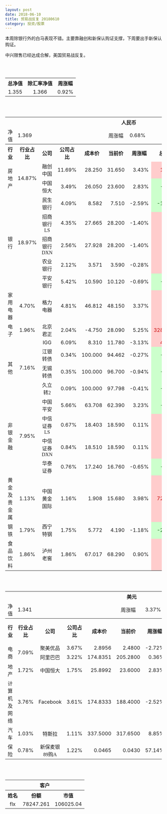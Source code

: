 ```yaml
---
layout: post
date: 2018-06-10
title: 贸易战反复 20180610
category: 投资/股票
---
```


本周除银行外的白马表现不错。主要靠融创和新保认购证支撑，下周要出手新保认购证。

中兴限售已经达成合解，美国贸易战反复。

<br/>
<br/>

<table cellspacing="0" border="0">
	<tr>
		<th height="22" align="center"><font face="Noto Sans CJK SC Regular">总净值</font></th>
		<th align="center"><font face="Noto Sans CJK SC Regular">除汇率净值</font></th>
		<th align="center"><font face="Noto Sans CJK SC Regular">周涨幅</font></th>
	</tr>
	<tr>
		<td height="17" align="center" sdval="1.355" sdnum="1033;0;0.000">1.355</td>
		<td align="center" sdval="1.366" sdnum="1033;0;0.000">1.366</td>
		<td align="center" sdval="0.0092" sdnum="1033;0;0.00%">0.92%</td>
	</tr>
</table>
<br />
<br />
<table>
	<tr>
		<th colspan="11"  height="21" align="center" valign="middle"><font face="Noto Sans CJK SC Regular">人民币</font></th>
		</tr>
	<tr>
		<td height="17" align="center"><font face="Noto Sans CJK SC Regular">净值</font></td>
		<td colspan="4"  align="left" valign="middle" sdval="1.369" sdnum="1033;">1.369</td>
		<td align="center"><font face="Noto Sans CJK SC Regular">周涨幅</font></td>
		<td colspan="5"  align="left" valign="middle" sdval="0.0068" sdnum="1033;0;0.00%">0.68%</td>
		</tr>
	<tr>
		<th height="22" align="center" valign="middle"><font face="Noto Sans CJK SC Regular">行业</font></th>
		<th align="center" valign="middle"><font face="Noto Sans CJK SC Regular">行业占比</font></th>
		<th align="center"><font face="Noto Sans CJK SC Regular">公司</font></th>
		<th align="center"><font face="Noto Sans CJK SC Regular">公司占比</font></th>
		<th align="center"><font face="Noto Sans CJK SC Regular">成本价</font></th>
		<th align="center"><font face="Noto Sans CJK SC Regular">当前价</font></th>
		<th align="center"><font face="Noto Sans CJK SC Regular">周涨幅</font></th>
		<th align="center"><font face="Noto Sans CJK SC Regular">总涨幅</font></th>
		<th align="left"><font face="Noto Sans CJK SC Regular">下一阶梯</font></th>
		<th align="left"><font face="Noto Sans CJK SC Regular">浮动止损价</font></th>
		<th align="center"><font face="Noto Sans CJK SC Regular">止损价</font></th>
	</tr>
	<tr>
		<td rowspan="2"  height="34" align="center" valign="middle"><font face="Noto Sans CJK SC Regular">房地产</font></td>
		<td rowspan="2"  align="center" valign="middle" sdval="0.1487" sdnum="1033;0;0.00%">14.87%</td>
		<td align="center"><font face="Noto Sans CJK SC Regular">融创中国</font></td>
		<td align="right" sdval="0.1169" sdnum="1033;0;0.00%">11.69%</td>
		<td align="right" sdval="28.25" sdnum="1033;0;0.000">28.250</td>
		<td align="right" sdval="31.65" sdnum="1033;0;0.000">31.650</td>
		<td align="right" sdval="0.0343" sdnum="1033;0;0.00%">3.43%</td>
		<td align="right" bgcolor="#FFCCCC" sdval="0.118953982300885" sdnum="1033;0;0.00%"><font color="#CC0000">11.90%</font></td>
		<td align="right" sdval="35.3125" sdnum="1033;0;0.000">35.313</td>
		<td align="right" sdval="0" sdnum="1033;0;0.000">0.000</td>
		<td align="right" sdval="0" sdnum="1033;0;0.000">0.000</td>
	</tr>
	<tr>
		<td align="center"><font face="Noto Sans CJK SC Regular">中国恒大</font></td>
		<td align="right" sdval="0.0349" sdnum="1033;0;0.00%">3.49%</td>
		<td align="right" sdval="26.05" sdnum="1033;0;0.000">26.050</td>
		<td align="right" sdval="23.6" sdnum="1033;0;0.000">23.600</td>
		<td align="right" sdval="0.0283" sdnum="1033;0;0.00%">2.83%</td>
		<td align="right" bgcolor="#CCFFCC" sdval="-0.0954499040307102" sdnum="1033;0;0.00%"><font color="#006600">-9.54%</font></td>
		<td align="right" sdval="32.5625" sdnum="1033;0;0.000">32.563</td>
		<td align="right" sdval="0" sdnum="1033;0;0.000">0.000</td>
		<td align="right" sdval="0" sdnum="1033;0;0.000">0.000</td>
	</tr>
	<tr>
		<td rowspan="5"  height="93" align="center" valign="middle"><font face="Noto Sans CJK SC Regular">银行</font></td>
		<td rowspan="5"  align="center" valign="middle" sdval="0.1897" sdnum="1033;0;0.00%">18.97%</td>
		<td align="center"><font face="Noto Sans CJK SC Regular">民生银行</font></td>
		<td align="right" sdval="0.0409" sdnum="1033;0;0.00%">4.09%</td>
		<td align="right" sdval="8.582" sdnum="1033;0;0.000">8.582</td>
		<td align="right" sdval="7.51" sdnum="1033;0;0.000">7.510</td>
		<td align="right" sdval="-0.0259" sdnum="1033;0;0.00%">-2.59%</td>
		<td align="right" bgcolor="#CCFFCC" sdval="-0.126312607783734" sdnum="1033;0;0.00%"><font color="#006600">-12.63%</font></td>
		<td align="right" sdval="10.7275" sdnum="1033;0;0.000">10.728</td>
		<td align="right" sdval="0" sdnum="1033;0;0.000">0.000</td>
		<td align="right" sdval="0" sdnum="1033;0;0.000">0.000</td>
	</tr>
	<tr>
		<td align="center"><font face="Noto Sans CJK SC Regular">招商银行LS</font></td>
		<td align="right" sdval="0.0435" sdnum="1033;0;0.00%">4.35%</td>
		<td align="right" sdval="27.665" sdnum="1033;0;0.000">27.665</td>
		<td align="right" sdval="28.2" sdnum="1033;0;0.000">28.200</td>
		<td align="right" sdval="-0.014" sdnum="1033;0;0.00%">-1.40%</td>
		<td align="right" bgcolor="#FFCCCC" sdval="0.0179385143683355" sdnum="1033;0;0.00%"><font color="#CC0000">1.79%</font></td>
		<td align="right" sdval="34.58125" sdnum="1033;0;0.000">34.581</td>
		<td align="right" sdval="0" sdnum="1033;0;0.000">0.000</td>
		<td align="right" sdval="0" sdnum="1033;0;0.000">0.000</td>
	</tr>
	<tr>
		<td align="center"><font face="Noto Sans CJK SC Regular">招商银行DXN</font></td>
		<td align="right" sdval="0.0256" sdnum="1033;0;0.00%">2.56%</td>
		<td align="right" sdval="27.928" sdnum="1033;0;0.000">27.928</td>
		<td align="right" sdval="28.2" sdnum="1033;0;0.000">28.200</td>
		<td align="right" sdval="-0.014" sdnum="1033;0;0.00%">-1.40%</td>
		<td align="right" bgcolor="#FFCCCC" sdval="0.00833932970495543" sdnum="1033;0;0.00%"><font color="#CC0000">0.83%</font></td>
		<td align="right" sdval="34.91" sdnum="1033;0;0.000">34.910</td>
		<td align="right" sdval="0" sdnum="1033;0;0.000">0.000</td>
		<td align="right" sdval="0" sdnum="1033;0;0.000">0.000</td>
	</tr>
	<tr>
		<td align="center"><font face="Noto Sans CJK SC Regular">农业银行</font></td>
		<td align="right" sdval="0.0212" sdnum="1033;0;0.00%">2.12%</td>
		<td align="right" sdval="3.571" sdnum="1033;0;0.000">3.571</td>
		<td align="right" sdval="3.59" sdnum="1033;0;0.000">3.590</td>
		<td align="right" sdval="-0.0028" sdnum="1033;0;0.00%">-0.28%</td>
		<td align="right" bgcolor="#FFCCCC" sdval="0.00392063847661706" sdnum="1033;0;0.00%"><font color="#CC0000">0.39%</font></td>
		<td align="right" sdval="4.46375" sdnum="1033;0;0.000">4.464</td>
		<td align="right" sdval="0" sdnum="1033;0;0.000">0.000</td>
		<td align="right" sdval="0" sdnum="1033;0;0.000">0.000</td>
	</tr>
	<tr>
		<td align="center"><font face="Noto Sans CJK SC Regular">平安银行</font></td>
		<td align="right" sdval="0.0542" sdnum="1033;0;0.00%">5.42%</td>
		<td align="right" sdval="10.59" sdnum="1033;0;0.000">10.590</td>
		<td align="right" sdval="10.12" sdnum="1033;0;0.000">10.120</td>
		<td align="right" sdval="-0.0069" sdnum="1033;0;0.00%">-0.69%</td>
		<td align="right" bgcolor="#CCFFCC" sdval="-0.0457814919735601" sdnum="1033;0;0.00%"><font color="#006600">-4.58%</font></td>
		<td align="right" sdval="13.2375" sdnum="1033;0;0.000">13.238</td>
		<td align="right" sdval="0" sdnum="1033;0;0.000">0.000</td>
		<td align="right" sdval="0" sdnum="1033;0;0.000">0.000</td>
	</tr>
	<tr>
		<td height="17" align="center" valign="middle"><font face="Noto Sans CJK SC Regular">家用电器</font></td>
		<td align="center" valign="middle" sdval="0.047" sdnum="1033;0;0.00%">4.70%</td>
		<td align="center"><font face="Noto Sans CJK SC Regular">格力电器</font></td>
		<td align="right" sdval="0.0481" sdnum="1033;0;0.00%">4.81%</td>
		<td align="right" sdval="46.812" sdnum="1033;0;0.000">46.812</td>
		<td align="right" sdval="48.15" sdnum="1033;0;0.000">48.150</td>
		<td align="right" sdval="0.0337" sdnum="1033;0;0.00%">3.37%</td>
		<td align="right" bgcolor="#FFCCCC" sdval="0.0271824147654447" sdnum="1033;0;0.00%"><font color="#CC0000">2.72%</font></td>
		<td align="right" sdval="58.515" sdnum="1033;0;0.000">58.515</td>
		<td align="right" sdval="0" sdnum="1033;0;0.000">0.000</td>
		<td align="right" sdval="0" sdnum="1033;0;0.000">0.000</td>
	</tr>
	<tr>
		<td height="17" align="center" valign="middle"><font face="Noto Sans CJK SC Regular">电子</font></td>
		<td align="center" valign="middle" sdval="0.0196" sdnum="1033;0;0.00%">1.96%</td>
		<td align="center"><font face="Noto Sans CJK SC Regular">北京君正</font></td>
		<td align="right" sdval="0.0204" sdnum="1033;0;0.00%">2.04%</td>
		<td align="right" sdval="-4.75" sdnum="1033;0;0.000">-4.750</td>
		<td align="right" sdval="28.09" sdnum="1033;0;0.000">28.090</td>
		<td align="right" sdval="0.0525" sdnum="1033;0;0.00%">5.25%</td>
		<td align="right" bgcolor="#FFCCCC" sdval="32.84" sdnum="1033;0;0.00%"><font color="#CC0000">3284.00%</font></td>
		<td align="right" bgcolor="#CCFFCC" sdval="35.527136788005" sdnum="1033;0;0.000"><font color="#006600">35.527</font></td>
		<td align="right" bgcolor="#FFCCCC" sdval="26.1479726759717" sdnum="1033;0;0.000"><font color="#CC0000">26.148</font></td>
		<td align="right" bgcolor="#FFCCCC" sdval="26.321" sdnum="1033;0;0.000"><font color="#CC0000">26.321</font></td>
	</tr>
	<tr>
		<td rowspan="4"  height="72" align="center" valign="middle"><font face="Noto Sans CJK SC Regular">其他</font></td>
		<td rowspan="4"  align="center" valign="middle" sdval="0.0716" sdnum="1033;0;0.00%">7.16%</td>
		<td align="center">IGG</td>
		<td align="right" sdval="0.0609" sdnum="1033;0;0.00%">6.09%</td>
		<td align="right" sdval="8.31" sdnum="1033;0;0.000">8.310</td>
		<td align="right" sdval="11.78" sdnum="1033;0;0.000">11.780</td>
		<td align="right" sdval="-0.0313" sdnum="1033;0;0.00%">-3.13%</td>
		<td align="right" bgcolor="#FFCCCC" sdval="0.416169193742479" sdnum="1033;0;0.00%"><font color="#CC0000">41.62%</font></td>
		<td align="right" bgcolor="#CCFFCC" sdval="12.984375" sdnum="1033;0;0.000"><font color="#006600">12.984</font></td>
		<td align="right" bgcolor="#FFCCCC" sdval="9.5565" sdnum="1033;0;0.000"><font color="#CC0000">9.557</font></td>
		<td align="right" bgcolor="#FFCCCC" sdval="9.557" sdnum="1033;0;0.000"><font color="#CC0000">9.557</font></td>
	</tr>
	<tr>
		<td align="center"><font face="Noto Sans CJK SC Regular"> 江银转债</font></td>
		<td align="right" sdval="0.0034" sdnum="1033;0;0.00%">0.34%</td>
		<td align="right" sdval="100" sdnum="1033;0;0.000">100.000</td>
		<td align="right" sdval="94.462" sdnum="1033;0;0.000">94.462</td>
		<td align="right" sdval="-0.0027" sdnum="1033;0;0.00%">-0.27%</td>
		<td align="right" bgcolor="#CCFFCC" sdval="-0.0567800000000001" sdnum="1033;0;0.00%"><font color="#006600">-5.68%</font></td>
		<td align="right" sdval="125" sdnum="1033;0;0.000">125.000</td>
		<td align="right" sdval="0" sdnum="1033;0;0.000">0.000</td>
		<td align="right" sdval="0" sdnum="1033;0;0.000">0.000</td>
	</tr>
	<tr>
		<td align="center"><font face="Noto Sans CJK SC Regular">无锡转债</font></td>
		<td align="right" sdval="0.0035" sdnum="1033;0;0.00%">0.35%</td>
		<td align="right" sdval="100" sdnum="1033;0;0.000">100.000</td>
		<td align="right" sdval="96.7" sdnum="1033;0;0.000">96.700</td>
		<td align="right" sdval="-0.0094" sdnum="1033;0;0.00%">-0.94%</td>
		<td align="right" bgcolor="#CCFFCC" sdval="-0.0344" sdnum="1033;0;0.00%"><font color="#006600">-3.44%</font></td>
		<td align="right" sdval="125" sdnum="1033;0;0.000">125.000</td>
		<td align="right" sdval="0" sdnum="1033;0;0.000">0.000</td>
		<td align="right" sdval="0" sdnum="1033;0;0.000">0.000</td>
	</tr>
	<tr>
		<td align="center"><font face="Noto Sans CJK SC Regular">久立转2</font></td>
		<td align="right" sdval="0.0009" sdnum="1033;0;0.00%">0.09%</td>
		<td align="right" sdval="100" sdnum="1033;0;0.000">100.000</td>
		<td align="right" sdval="97.798" sdnum="1033;0;0.000">97.798</td>
		<td align="right" sdval="-0.0041" sdnum="1033;0;0.00%">-0.41%</td>
		<td align="right" bgcolor="#CCFFCC" sdval="-0.02342" sdnum="1033;0;0.00%"><font color="#006600">-2.34%</font></td>
		<td align="right" sdval="125" sdnum="1033;0;0.000">125.000</td>
		<td align="right" sdval="0" sdnum="1033;0;0.000">0.000</td>
		<td align="right" sdval="0" sdnum="1033;0;0.000">0.000</td>
	</tr>
	<tr>
		<td rowspan="4"  height="70" align="center" valign="middle"><font face="Noto Sans CJK SC Regular">非银金融</font></td>
		<td rowspan="4"  align="center" valign="middle" sdval="0.0795" sdnum="1033;0;0.00%">7.95%</td>
		<td align="center"><font face="Noto Sans CJK SC Regular">中国平安</font></td>
		<td align="right" sdval="0.0566" sdnum="1033;0;0.00%">5.66%</td>
		<td align="right" sdval="63.708" sdnum="1033;0;0.000">63.708</td>
		<td align="right" sdval="62.39" sdnum="1033;0;0.000">62.390</td>
		<td align="right" sdval="0.0323" sdnum="1033;0;0.00%">3.23%</td>
		<td align="right" bgcolor="#CCFFCC" sdval="-0.0220881396370943" sdnum="1033;0;0.00%"><font color="#006600">-2.21%</font></td>
		<td align="right" sdval="79.635" sdnum="1033;0;0.000">79.635</td>
		<td align="right" sdval="0" sdnum="1033;0;0.000">0.000</td>
		<td align="right" sdval="0" sdnum="1033;0;0.000">0.000</td>
	</tr>
	<tr>
		<td align="center"><font face="Noto Sans CJK SC Regular">中信证券LS</font></td>
		<td align="right" sdval="0.0067" sdnum="1033;0;0.00%">0.67%</td>
		<td align="right" sdval="18.403" sdnum="1033;0;0.000">18.403</td>
		<td align="right" sdval="18.59" sdnum="1033;0;0.000">18.590</td>
		<td align="right" sdval="0.0011" sdnum="1033;0;0.00%">0.11%</td>
		<td align="right" bgcolor="#FFCCCC" sdval="0.00876138673042437" sdnum="1033;0;0.00%"><font color="#CC0000">0.88%</font></td>
		<td align="right" sdval="23.00375" sdnum="1033;0;0.000">23.004</td>
		<td align="right" sdval="0" sdnum="1033;0;0.000">0.000</td>
		<td align="right" sdval="0" sdnum="1033;0;0.000">0.000</td>
	</tr>
	<tr>
		<td align="center"><font face="Noto Sans CJK SC Regular">中信证券DXN</font></td>
		<td align="right" sdval="0.0084" sdnum="1033;0;0.00%">0.84%</td>
		<td align="right" sdval="18.51" sdnum="1033;0;0.000">18.510</td>
		<td align="right" sdval="18.59" sdnum="1033;0;0.000">18.590</td>
		<td align="right" sdval="0.0011" sdnum="1033;0;0.00%">0.11%</td>
		<td align="right" bgcolor="#FFCCCC" sdval="0.00292198811453259" sdnum="1033;0;0.00%"><font color="#CC0000">0.29%</font></td>
		<td align="right" sdval="23.1375" sdnum="1033;0;0.000">23.138</td>
		<td align="right" sdval="0" sdnum="1033;0;0.000">0.000</td>
		<td align="right" sdval="0" sdnum="1033;0;0.000">0.000</td>
	</tr>
	<tr>
		<td align="center"><font face="Noto Sans CJK SC Regular">华泰证券</font></td>
		<td align="right" sdval="0.0076" sdnum="1033;0;0.00%">0.76%</td>
		<td align="right" sdval="17.24" sdnum="1033;0;0.000">17.240</td>
		<td align="right" sdval="16.76" sdnum="1033;0;0.000">16.760</td>
		<td align="right" sdval="-0.0065" sdnum="1033;0;0.00%">-0.65%</td>
		<td align="right" bgcolor="#CCFFCC" sdval="-0.0292422273781902" sdnum="1033;0;0.00%"><font color="#006600">-2.92%</font></td>
		<td align="right" sdval="21.55" sdnum="1033;0;0.000">21.550</td>
		<td align="right" sdval="0" sdnum="1033;0;0.000">0.000</td>
		<td align="right" sdval="0" sdnum="1033;0;0.000">0.000</td>
	</tr>
	<tr>
		<td height="17" align="center"><font face="Noto Sans CJK SC Regular">黄金及贵金属</font></td>
		<td align="center" valign="middle" sdval="0.0113" sdnum="1033;0;0.00%">1.13%</td>
		<td align="center"><font face="Noto Sans CJK SC Regular">中国黄金国际</font></td>
		<td align="right" sdval="0.0116" sdnum="1033;0;0.00%">1.16%</td>
		<td align="right" sdval="1.908" sdnum="1033;0;0.000">1.908</td>
		<td align="right" sdval="15.68" sdnum="1033;0;0.000">15.680</td>
		<td align="right" sdval="0.0398" sdnum="1033;0;0.00%">3.98%</td>
		<td align="right" bgcolor="#FFCCCC" sdval="7.21662935010482" sdnum="1033;0;0.00%"><font color="#CC0000">721.66%</font></td>
		<td align="right" bgcolor="#CCFFCC" sdval="17.7696347236633" sdnum="1033;0;0.000"><font color="#006600">17.770</font></td>
		<td align="right" bgcolor="#FFCCCC" sdval="13.0784511566162" sdnum="1033;0;0.000"><font color="#CC0000">13.078</font></td>
		<td align="right" bgcolor="#FFCCCC" sdval="13.078" sdnum="1033;0;0.000"><font color="#CC0000">13.078</font></td>
	</tr>
	<tr>
		<td height="17" align="center"><font face="Noto Sans CJK SC Regular">钢铁</font></td>
		<td align="center" valign="middle" sdval="0.0179" sdnum="1033;0;0.00%">1.79%</td>
		<td align="center"><font face="Noto Sans CJK SC Regular">西宁特钢</font></td>
		<td align="right" sdval="0.0175" sdnum="1033;0;0.00%">1.75%</td>
		<td align="right" sdval="5.772" sdnum="1033;0;0.000">5.772</td>
		<td align="right" sdval="4.19" sdnum="1033;0;0.000">4.190</td>
		<td align="right" sdval="-0.0118" sdnum="1033;0;0.00%">-1.18%</td>
		<td align="right" bgcolor="#CCFFCC" sdval="-0.275481774081774" sdnum="1033;0;0.00%"><font color="#006600">-27.55%</font></td>
		<td align="right" sdval="7.215" sdnum="1033;0;0.000">7.215</td>
		<td align="right" sdval="0" sdnum="1033;0;0.000">0.000</td>
		<td align="right" sdval="0" sdnum="1033;0;0.000">0.000</td>
	</tr>
	<tr>
		<td height="17" align="center"><font face="Noto Sans CJK SC Regular">食品饮料</font></td>
		<td align="center" valign="middle" sdval="0.0186" sdnum="1033;0;0.00%">1.86%</td>
		<td align="center"><font face="Noto Sans CJK SC Regular">泸州老窖</font></td>
		<td align="right" sdval="0.0186" sdnum="1033;0;0.00%">1.86%</td>
		<td align="right" sdval="67.017" sdnum="1033;0;0.000">67.017</td>
		<td align="right" sdval="68.29" sdnum="1033;0;0.000">68.290</td>
		<td align="right" sdval="0.009" sdnum="1033;0;0.00%">0.90%</td>
		<td align="right" bgcolor="#FFCCCC" sdval="0.0175951803273797" sdnum="1033;0;0.00%"><font color="#CC0000">1.76%</font></td>
		<td align="right" sdval="83.77125" sdnum="1033;0;0.000">83.771</td>
		<td align="right" sdval="0" sdnum="1033;0;0.000">0.000</td>
		<td align="right" sdval="0" sdnum="1033;0;0.000">0.000</td>
	</tr>
</table>
<br />
<br />
<table>
	<tr>
		<th colspan="11"  height="21" align="center" valign="middle"><font face="Noto Sans CJK SC Regular">美元</font></th>
		</tr>
	<tr>
		<td height="17" align="center"><font face="Noto Sans CJK SC Regular">净值</font></td>
		<td colspan="4"  align="left" valign="middle" sdval="1.341" sdnum="1033;">1.341</td>
		<td align="center"><font face="Noto Sans CJK SC Regular">周涨幅</font></td>
		<td colspan="5"  align="left" valign="middle" sdval="0.0337" sdnum="1033;0;0.00%">3.37%</td>
		</tr>
	<tr>
		<th height="21" align="center" valign="middle"><font face="Noto Sans CJK SC Regular">行业</font></th>
		<th align="center" valign="middle"><font face="Noto Sans CJK SC Regular">行业占比</font></th>
		<th align="center"><font face="Noto Sans CJK SC Regular">公司</font></th>
		<th align="center"><font face="Noto Sans CJK SC Regular">公司占比</font></th>
		<th align="center"><font face="Noto Sans CJK SC Regular">成本价</font></th>
		<th align="center"><font face="Noto Sans CJK SC Regular">当前价</font></th>
		<th align="center"><font face="Noto Sans CJK SC Regular">周涨幅</font></th>
		<th align="center"><font face="Noto Sans CJK SC Regular">总涨幅</font></th>
		<th align="left"><font face="Noto Sans CJK SC Regular">下一阶梯</font></th>
		<th align="left"><font face="Noto Sans CJK SC Regular">浮动止损价</font></th>
		<th align="center"><font face="Noto Sans CJK SC Regular">止损价</font></th>
	</tr>
	<tr>
		<td rowspan="2"  height="34" align="center" valign="middle"><font face="Noto Sans CJK SC Regular">电商</font></td>
		<td rowspan="2"  align="center" valign="middle" sdval="0.0709" sdnum="1033;0;0.00%">7.09%</td>
		<td align="center" sdnum="1033;0;0.00%"><font face="Noto Sans CJK SC Regular">聚美优品</font></td>
		<td align="right" sdval="0.0367" sdnum="1033;0;0.00%">3.67%</td>
		<td align="right" sdval="2.8956" sdnum="1033;0;0.0000">2.8956</td>
		<td align="right" sdval="2.48" sdnum="1033;0;0.0000">2.4800</td>
		<td align="right" sdval="-0.0272" sdnum="1033;0;0.00%">-2.72%</td>
		<td align="right" bgcolor="#CCFFCC" sdval="-0.144928111617627" sdnum="1033;0;0.00%"><font color="#006600">-14.49%</font></td>
		<td align="right" sdval="3.6195" sdnum="1033;0;0.000">3.620</td>
		<td align="right" sdval="0" sdnum="1033;0;0.000">0.000</td>
		<td align="right" sdval="0" sdnum="1033;0;0.000">0.000</td>
	</tr>
	<tr>
		<td align="center" sdnum="1033;0;0.00%"><font face="Noto Sans CJK SC Regular">阿里巴巴</font></td>
		<td align="right" sdval="0.0322" sdnum="1033;0;0.00%">3.22%</td>
		<td align="right" sdval="174.8351" sdnum="1033;0;0.0000">174.8351</td>
		<td align="right" sdval="205.28" sdnum="1033;0;0.0000">205.2800</td>
		<td align="right" sdval="0.0036" sdnum="1033;0;0.00%">0.36%</td>
		<td align="right" bgcolor="#FFCCCC" sdval="0.172734942011072" sdnum="1033;0;0.00%"><font color="#CC0000">17.27%</font></td>
		<td align="right" sdval="218.543875" sdnum="1033;0;0.000">218.544</td>
		<td align="right" sdval="0" sdnum="1033;0;0.000">0.000</td>
		<td align="right" sdval="0" sdnum="1033;0;0.000">0.000</td>
	</tr>
	<tr>
		<td height="17" align="center" valign="middle"><font face="Noto Sans CJK SC Regular">地产</font></td>
		<td align="center" sdval="0.0172" sdnum="1033;0;0.00%">1.72%</td>
		<td align="center" sdnum="1033;0;0.00%"><font face="Noto Sans CJK SC Regular">中国恒大</font></td>
		<td align="right" sdval="0.0175" sdnum="1033;0;0.00%">1.75%</td>
		<td align="right" sdval="25.8992" sdnum="1033;0;0.0000">25.8992</td>
		<td align="right" sdval="23.6" sdnum="1033;0;0.0000">23.6000</td>
		<td align="right" sdval="0.0283" sdnum="1033;0;0.00%">2.83%</td>
		<td align="right" bgcolor="#CCFFCC" sdval="-0.0901749428553777" sdnum="1033;0;0.00%"><font color="#006600">-9.02%</font></td>
		<td align="right" sdval="32.374" sdnum="1033;0;0.000">32.374</td>
		<td align="right" sdval="0" sdnum="1033;0;0.000">0.000</td>
		<td align="right" sdval="0" sdnum="1033;0;0.000">0.000</td>
	</tr>
	<tr>
		<td height="17" align="center"><font face="Noto Sans CJK SC Regular">计算机及网络</font></td>
		<td align="center" sdval="0.0376" sdnum="1033;0;0.00%">3.76%</td>
		<td align="center" sdnum="1033;0;0.00%">Facebook</td>
		<td align="right" sdval="0.0361" sdnum="1033;0;0.00%">3.61%</td>
		<td align="right" sdval="174.8333" sdnum="1033;0;0.0000">174.8333</td>
		<td align="right" sdval="188.4" sdnum="1033;0;0.0000">188.4000</td>
		<td align="right" sdval="-0.0252" sdnum="1033;0;0.00%">-2.52%</td>
		<td align="right" bgcolor="#FFCCCC" sdval="0.0761979175591834" sdnum="1033;0;0.00%"><font color="#CC0000">7.62%</font></td>
		<td align="right" sdval="218.541625" sdnum="1033;0;0.000">218.542</td>
		<td align="right" sdval="0" sdnum="1033;0;0.000">0.000</td>
		<td align="right" sdval="0" sdnum="1033;0;0.000">0.000</td>
	</tr>
	<tr>
		<td height="17" align="center"><font face="Noto Sans CJK SC Regular">汽车</font></td>
		<td align="center" sdval="0.0103" sdnum="1033;0;0.00%">1.03%</td>
		<td align="center" sdnum="1033;0;0.00%"><font face="Noto Sans CJK SC Regular">特斯拉</font></td>
		<td align="right" sdval="0.0111" sdnum="1033;0;0.00%">1.11%</td>
		<td align="right" sdval="337.5" sdnum="1033;0;0.0000">337.5000</td>
		<td align="right" sdval="317.65" sdnum="1033;0;0.0000">317.6500</td>
		<td align="right" sdval="0.0885" sdnum="1033;0;0.00%">8.85%</td>
		<td align="right" bgcolor="#CCFFCC" sdval="-0.0602148148148149" sdnum="1033;0;0.00%"><font color="#006600">-6.02%</font></td>
		<td align="right" sdval="421.875" sdnum="1033;0;0.000">421.875</td>
		<td align="right" sdval="0" sdnum="1033;0;0.000">0.000</td>
		<td align="right" sdval="0" sdnum="1033;0;0.000">0.000</td>
	</tr>
	<tr>
		<td height="21" align="center"><font face="Noto Sans CJK SC Regular">  保险</font></td>
		<td align="center" sdval="0.0078" sdnum="1033;0;0.00%">0.78%</td>
		<td align="center" sdnum="1033;0;0.00%"><font face="Noto Sans CJK SC Regular">新保麦银89购A</font></td>
		<td align="right" sdval="0.0122" sdnum="1033;0;0.00%">1.22%</td>
		<td align="right" sdval="0.04647" sdnum="1033;0;0.0000">0.0465</td>
		<td align="right" sdval="0.043" sdnum="1033;0;0.0000">0.0430</td>
		<td align="right" sdval="0.5714" sdnum="1033;0;0.00%">57.14%</td>
		<td align="right" bgcolor="#CCFFCC" sdval="-0.0760718312890037" sdnum="1033;0;0.00%"><font color="#006600">-7.61%</font></td>
		<td align="right" sdval="0.0580875" sdnum="1033;0;0.000">0.058</td>
		<td align="right" sdval="0" sdnum="1033;0;0.000">0.000</td>
		<td align="right" sdval="0" sdnum="1033;0;0.000">0.000</td>
	</tr>
</table>
<br />
<br />
<table>
	<tr>
		<th colspan="11"  height="21" align="center" valign="middle"><font face="Noto Sans CJK SC Regular">客户</font></th>
		</tr>
	<tr>
		<th height="21" align="center"><font face="Noto Sans CJK SC Regular">姓名</font></th>
		<th align="center"><font face="Noto Sans CJK SC Regular">份额</font></th>
		<th align="center"><font face="Noto Sans CJK SC Regular">市值</font></th>
	</tr>
	<tr>
		<td height="17" align="center">flx</td>
		<td align="center" sdval="78247.261" sdnum="1033;">78247.261</td>
		<td align="center" sdval="106025.038655" sdnum="1033;0;0.00">106025.04</td>
	</tr>
</table>
